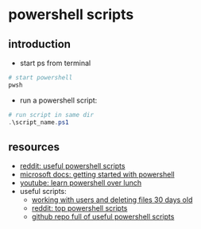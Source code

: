 # powershell scripts

## introduction 
* start ps from terminal
```bash
# start powershell 
pwsh 
```
* run a powershell script: 
```powershell
# run script in same dir 
.\script_name.ps1
```

## resources 
* [reddit: useful powershell scripts](https://www.reddit.com/r/PowerShell/comments/5dnbsg/top_10_powershell_scripts_you_use/)
* [microsoft docs: getting started with powershell](https://docs.microsoft.com/en-us/shows/getstartedpowershell3/01)
* [youtube: learn powershell over lunch](https://www.youtube.com/playlist?list=PL6D474E721138865A)
* useful scripts:
    * [working with users and deleting files 30 days old](https://www.educba.com/useful-powershell-scripts/)
    * [reddit: top powershell scripts](https://www.reddit.com/r/PowerShell/comments/5dnbsg/top_10_powershell_scripts_you_use/)
    * [github repo full of useful powershell scripts](https://github.com/fleschutz/PowerShell)